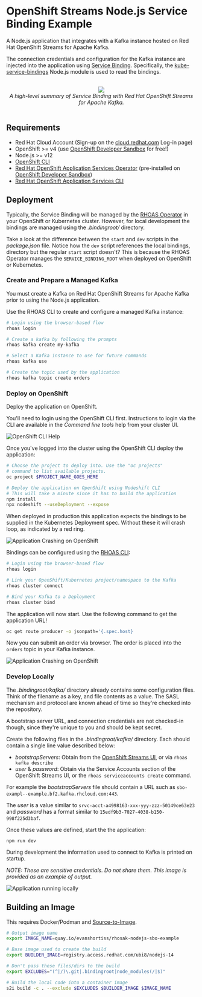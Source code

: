 # OpenShift Streams Node.js Service Binding Example

A Node.js application that integrates with a Kafka instance hosted on Red Hat
OpenShift Streams for Apache Kafka.

The connection credentials and configuration for the Kafka instance are
injected into the application using
[Service Binding](https://github.com/k8s-service-bindings/spec). Specifically,
the [kube-service-bindings](https://github.com/nodeshift/kube-service-bindings)
Node.js module is used to read the bindings.

<div align="center">
	<br>
    <img style="max-width: 600px;" src="images/service-binding.png"/>
	<br>
  <i>A high-level summary of Service Binding with Red Hat OpenShift Streams for Apache Kafka.</i>
  <br>
  <br>
</div>

## Requirements

* Red Hat Cloud Account (Sign-up on the [cloud.redhat.com](https://cloud.redhat.com) Log-in page)
* OpenShift >= v4 (use [OpenShift Developer Sandbox](https://developers.redhat.com/developer-sandbox) for free!)
* Node.js >= v12
* [OpenShift CLI](https://mirror.openshift.com/pub/openshift-v4/clients/ocp/stable/)
* [Red Hat OpenShift Application Services Operator](https://github.com/redhat-developer/app-services-operator) (pre-installed on [OpenShift Developer Sandbox](https://developers.redhat.com/developer-sandbox))
* [Red Hat OpenShift Application Services CLI](https://github.com/redhat-developer/app-services-cli)

## Deployment

Typically, the Service Binding will be managed by the
[RHOAS Operator](https://github.com/redhat-developer/app-services-operator)
in your OpenShift or Kubernetes cluster. However, for local development
the bindings are managed using the *.bindingroot/* directory.

Take a look at the difference between the `start` and `dev` scripts in the
*package.json* file. Notice how the `dev` script references the local bindings,
directory but the regular `start` script doesn't? This is because the RHOAS
Operator manages the `SERVICE_BINDING_ROOT` when deployed on OpenShift or
Kubernetes.

### Create and Prepare a Managed Kafka

You must create a Kafka on Red Hat OpenShift Streams for Apache Kafka prior to
using the Node.js application.

Use the RHOAS CLI to create and configure a managed Kafka instance:

```bash
# Login using the browser-based flow
rhoas login

# Create a kafka by following the prompts
rhoas kafka create my-kafka

# Select a Kafka instance to use for future commands
rhoas kafka use

# Create the topic used by the application
rhoas kafka topic create orders
```

### Deploy on OpenShift

Deploy the application on OpenShift.

You'll need to login using the OpenShift CLI first. Instructions to login via
the CLI are available in the *Command line tools* help from your cluster UI.

![OpenShift CLI Help](images/oc-cli.png)

Once you've logged into the cluster using the OpenShift CLI deploy the
application:

```bash
# Choose the project to deploy into. Use the "oc projects"
# command to list available projects.
oc project $PROJECT_NAME_GOES_HERE

# Deploy the application on OpenShift using Nodeshift CLI
# This will take a minute since it has to build the application
npm install
npx nodeshift --useDeployment --expose
```

When deployed in production this application expects the bindings to be
supplied in the Kubernetes Deployment spec. Without these it will crash loop,
as indicated by a red ring.

![Application Crashing on OpenShift](images/crash-loop.png)

Bindings can be configured using the
[RHOAS CLI](https://github.com/redhat-developer/app-services-cli):

```bash
# Login using the browser-based flow
rhoas login

# Link your OpenShift/Kubernetes project/namespace to the Kafka
rhoas cluster connect

# Bind your Kafka to a Deployment
rhoas cluster bind
```

The application will now start. Use the following command to get the
application URL!

```bash
oc get route producer -o jsonpath='{.spec.host}
```

Now you can submit an order via browser. The order is placed into the `orders` topic in your Kafka instance.

![Application Crashing on OpenShift](images/order.png)

### Develop Locally

The *.bindingroot/kafka/* directory already contains some configuration files.
Think of the filename as a key, and file contents as a value. The SASL mechanism
and protocol are known ahead of time so they're checked into the repository.

A bootstrap server URL, and connection credentials are not checked-in though,
since they're unique to you and should be kept secret.

Create the following files in the *.bindingroot/kafka/* directory. Each should
contain a single line value described below:

* _bootstrapServers_: Obtain from the [OpenShift Streams UI](https://cloud.redhat.com/beta/application-services/streams/kafkas), or via `rhoas kafka describe`
* _user_ & _password_: Obtain via the Service Accounts section of the OpenShift Streams UI, or the `rhoas serviceaccounts create` command.

For example the *bootstrapServers* file should contain a URL such as
`sbo-exampl--example.bf2.kafka.rhcloud.com:443`.

The *user* is a value similar to `srvc-acct-a4998163-xxx-yyy-zzz-50149ce63e23`
and *password* has a format similar to `15edf9b3-7027-4038-b150-998f225d3baf`.

Once these values are defined, start the the application:

```
npm run dev
```

During development the information used to connect to Kafka is printed on
startup.

_NOTE: These are sensitive credentials. Do not share them. This image is provided as an example of output._

![Application running locally](images/local-development.png)

## Building an Image

This requires Docker/Podman and [Source-to-Image](https://github.com/openshift/source-to-image).

```bash
# Output image name
export IMAGE_NAME=quay.io/evanshortiss/rhosak-nodejs-sbo-example

# Base image used to create the build
export BUILDER_IMAGE=registry.access.redhat.com/ubi8/nodejs-14

# Don't pass these files/dirs to the build
export EXCLUDES="(^|/)\.git|.bindingroot|node_modules(/|$)"

# Build the local code into a container image
s2i build -c . --exclude $EXCLUDES $BUILDER_IMAGE $IMAGE_NAME
```

